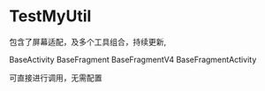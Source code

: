 # TestMyUtil
包含了屏幕适配，及多个工具组合，持续更新,


BaseActivity
BaseFragment
BaseFragmentV4
BaseFragmentActivity

可直接进行调用，无需配置
